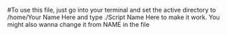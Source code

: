 #To use this file, just go into your terminal and set the active directory to /home/Your Name Here and type ./Script Name Here to make it work. You might also wanna change it from NAME in the file
